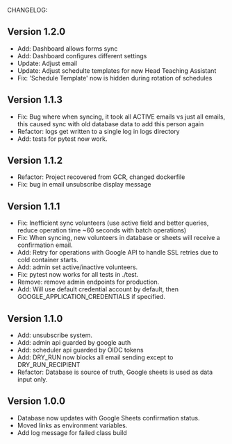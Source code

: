 CHANGELOG:

## Version 1.2.0

- Add: Dashboard allows forms sync
- Add: Dashboard configures different settings
- Update: Adjust email 
- Update: Adjust schedulte templates for new Head Teaching Assistant
- Fix: 'Schedule Template' now is hidden during rotation of schedules

## Version 1.1.3

- Fix: Bug where when syncing, it took all ACTIVE emails vs just all emails, this caused sync with old database data to add this person again
- Refactor: logs get written to a single log in logs directory
- Add: tests for pytest now work.

## Version 1.1.2

- Refactor: Project recovered from GCR, changed dockerfile
- Fix: bug in email unsubscribe display message

## Version 1.1.1

- Fix: Inefficient sync volunteers (use active field and better queries, reduce operation time ~60 seconds with batch operations)
- Fix: When syncing, new volunteers in database or sheets will receive a confirmation email.
- Add: Retry for operations with Google API to handle SSL retries due to cold container starts.
- Add: admin set active/inactive volunteers.
- Fix: pytest now works for all tests in ./test.
- Remove: remove admin endpoints for production.
- Add: Will use default credential account by default, then GOOGLE_APPLICATION_CREDENTIALS if specified.

## Version 1.1.0

- Add: unsubscribe system.
- Add: admin api guarded by google auth
- Add: scheduler api guarded by OIDC tokens
- Add: DRY_RUN now blocks all email sending except to DRY_RUN_RECIPIENT
- Refactor: Database is source of truth, Google sheets is used as data input only.

## Version 1.0.0

- Database now updates with Google Sheets confirmation status.
- Moved links as environment variables.
- Add log message for failed class build